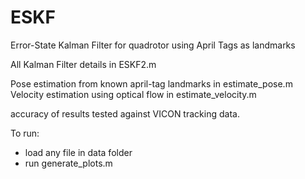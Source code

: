 # ESKF
Error-State Kalman Filter for quadrotor using April Tags as landmarks


All Kalman Filter details in ESKF2.m

Pose estimation from known april-tag landmarks in estimate_pose.m
Velocity estimation using optical flow in estimate_velocity.m

accuracy of results tested against VICON tracking data.

To run:
- load any file in data folder
- run generate_plots.m
